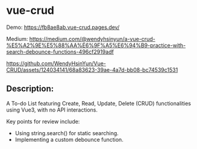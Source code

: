 # vue-crud

Demo: https://fb8ae8ab.vue-crud.pages.dev/
 
Medium: https://medium.com/@wendyhsinyun/a-vue-crud-%E5%A2%9E%E5%88%AA%E6%9F%A5%E6%94%B9-practice-with-search-debounce-functions-496cf2919adf

https://github.com/WendyHsinYun/Vue-CRUD/assets/124034141/68a83623-39ae-4a7d-bb08-bc74539c1531

## Description:

A To-do List featuring Create, Read, Update, Delete (CRUD) functionalities using Vue3, with no API interactions. 

Key points for review include:

* Using string.search() for static searching.
* Implementing a custom debounce function.

